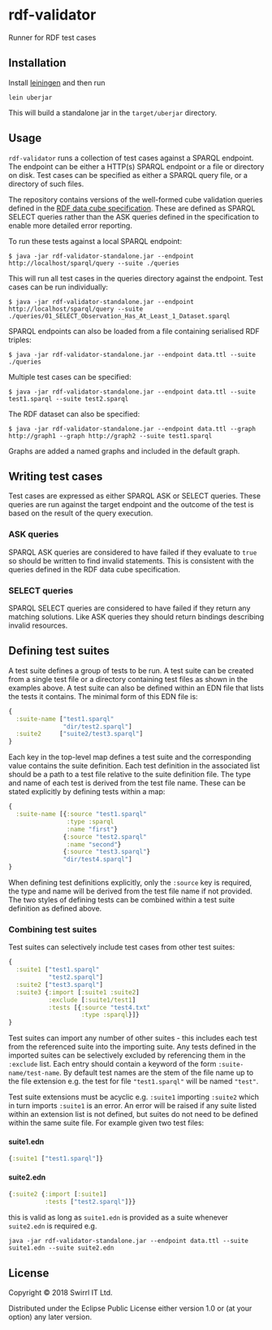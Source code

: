 # rdf-validator

Runner for RDF test cases

## Installation

Install [leiningen](https://leiningen.org/) and then run

```
lein uberjar
```

This will build a standalone jar in the `target/uberjar` directory.

## Usage

`rdf-validator` runs a collection of test cases against a SPARQL endpoint. The endpoint can be either a HTTP(s) SPARQL
endpoint or a file or directory on disk. Test cases can be specified as either a SPARQL query file, or a directory
of such files.

The repository contains versions of the well-formed cube validation queries defined in the [RDF data cube specification](https://www.w3.org/TR/vocab-data-cube/#wf).
These are defined as SPARQL SELECT queries rather than the ASK queries defined in the specification to enable more detailed error reporting.

To run these tests against a local SPARQL endpoint:

    $ java -jar rdf-validator-standalone.jar --endpoint http://localhost/sparql/query --suite ./queries
    
This will run all test cases in the queries directory against the endpoint. Test cases can be run individually:

    $ java -jar rdf-validator-standalone.jar --endpoint http://localhost/sparql/query --suite ./queries/01_SELECT_Observation_Has_At_Least_1_Dataset.sparql
        
SPARQL endpoints can also be loaded from a file containing serialised RDF triples:

    $ java -jar rdf-validator-standalone.jar --endpoint data.ttl --suite ./queries
    
Multiple test cases can be specified:
    
    $ java -jar rdf-validator-standalone.jar --endpoint data.ttl --suite test1.sparql --suite test2.sparql 
        
The RDF dataset can also be specified:

    $ java -jar rdf-validator-standalone.jar --endpoint data.ttl --graph http://graph1 --graph http://graph2 --suite test1.sparql
    
Graphs are added a named graphs and included in the default graph. 

## Writing test cases

Test cases are expressed as either SPARQL ASK or SELECT queries. These queries are run against the target endpoint and the outcome of the test is based on the
result of the query execution.

### ASK queries

SPARQL ASK queries are considered to have failed if they evaluate to `true` so should be written to find invalid statements. 
This is consistent with the queries defined in the RDF data cube specification.

### SELECT queries

SPARQL SELECT queries are considered to have failed if they return any matching solutions. Like ASK queries they should return bindings describing invalid resources.

## Defining test suites

A test suite defines a group of tests to be run. A test suite can be created from a single test file or a directory containing test files as shown in the
examples above. A test suite can also be defined within an EDN file that lists the tests it contains. The minimal form of this EDN file is:

```clojure
{
  :suite-name ["test1.sparql"
               "dir/test2.sparql"]
  :suite2     ["suite2/test3.sparql"]
}
```

Each key in the top-level map defines a test suite and the corresponding value contains the suite definition. Each test definition in the associated
list should be a path to a test file relative to the suite definition file. The type and name of each test is derived from the test file name. These
can be stated explicitly by defining tests within a map:

```clojure
{
  :suite-name [{:source "test1.sparql"
                :type :sparql
                :name "first"}
               {:source "test2.sparql"
                :name "second"}
               {:source "test3.sparql"}
               "dir/test4.sparql"]
}
```

When defining test definitions explicitly, only the `:source` key is required, the type and name will be derived from the test file name if not
provided. The two styles of defining tests can be combined within a test suite definition as defined above.

### Combining test suites

Test suites can selectively include test cases from other test suites:

```clojure
{
  :suite1 ["test1.sparql"
           "test2.sparql"]
  :suite2 ["test3.sparql"]
  :suite3 {:import [:suite1 :suite2]
           :exclude [:suite1/test1]
           :tests [{:source "test4.txt"
                    :type :sparql}]}
}
```

Test suites can import any number of other suites - this includes each test from the referenced suite into the importing suite. Any tests defined 
in the imported suites can be selectively excluded by referencing them in the `:exclude` list. Each entry should contain a keyword of the form
`:suite-name/test-name`. By default test names are the stem of the file name up to the file extension e.g. the test for file `"test1.sparql"`
will be named `"test"`.

Test suite extensions must be acyclic e.g. `:suite1` importing `:suite2` which in turn imports `:suite1` is an error.
An error will be raised if any suite listed within an extension list is not defined, but suites do not need to be defined within the
same suite file. For example given two test files:

#### suite1.edn
```clojure
{:suite1 ["test1.sparql"]}
```

#### suite2.edn
```clojure
{:suite2 {:import [:suite1]
          :tests ["test2.sparql"]}}
```

this is valid as long as `suite1.edn` is provided as a suite whenever `suite2.edn` is required e.g.

    java -jar rdf-validator-standalone.jar --endpoint data.ttl --suite suite1.edn --suite suite2.edn


## License

Copyright © 2018 Swirrl IT Ltd.

Distributed under the Eclipse Public License either version 1.0 or (at
your option) any later version.
